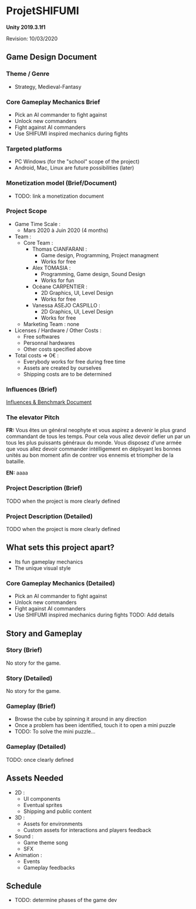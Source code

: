 # ProjetSHIFUMI
__Unity 2019.3.1f1__

Revision: 10/03/2020

## Game Design Document

### Theme / Genre
- Strategy, Medieval-Fantasy

### Core Gameplay Mechanics Brief
- Pick an AI commander to fight against
- Unlock new commanders
- Fight against AI commanders 
- Use SHIFUMI inspired mechanics during fights

### Targeted platforms
- PC Windows (for the "school" scope of the project)
- Android, Mac, Linux are future possibilities (later)

### Monetization model (Brief/Document)
- TODO: link a monetization document

### Project Scope
- Game Time Scale :
  - Mars 2020 à Juin 2020 (4 months)
- Team :
  - Core Team : 
    - Thomas CIANFARANI : 
      - Game design, Programming, Project managment
      - Works for free
    - Alex TOMASIA : 
      - Programming, Game design, Sound Design
      - Works for fun
    - Océane CARPENTIER : 
      - 2D Graphics, UI, Level Design
      - Works for free
    - Vanessa ASEJO CASPILLO : 
      - 2D Graphics, UI, Level Design
      - Works for free
  - Marketing Team : none
- Licenses / Hardware / Other Costs :
  - Free softwares
  - Personnal hardwares
  - Other costs specified above
- Total costs => 0€ : 
  - Everybody works for free during free time
  - Assets are created by ourselves
  - Shipping costs are to be determined

### Influences (Brief)
[Influences & Benchmark Document](https://docs.google.com/document/d/1-crH3qDEdT_eW-AlxJtIj2H0OhJSgdSDaQBnwu1a2KQ/edit?usp=sharing)

### The elevator Pitch
__FR:__ Vous êtes un général neophyte et vous aspirez a devenir le plus grand commandant de tous les temps. Pour cela vous allez devoir 
defier un par un tous les plus puissants généraux du monde. Vous disposez d'une armée que vous allez devoir commander intélligement en déployant les bonnes unités au bon moment afin de contrer vos ennemis et triompher de la bataille.

__EN:__ aaaa

### Project Description (Brief)
TODO when the project is more clearly defined

### Project Description (Detailed)
TODO when the project is more clearly defined

## What sets this project apart?
- Its fun gameplay mechanics
- The unique visual style

### Core Gameplay Mechanics (Detailed)
- Pick an AI commander to fight against
- Unlock new commanders
- Fight against AI commanders 
- Use SHIFUMI inspired mechanics during fights
TODO: Add details

## Story and Gameplay

### Story (Brief)
No story for the game.

### Story (Detailed)
No story for the game.

### Gameplay (Brief)
- Browse the cube by spinning it around in any direction
- Once a problem has been identified, touch it to open a mini puzzle
- TODO: To solve the mini puzzle...

### Gameplay (Detailed)
TODO: once clearly defined

## Assets Needed
- 2D : 
  - UI components
  - Eventual sprites
  - Shipping and public content
- 3D : 
  - Assets for environments
  - Custom assets for interactions and players feedback
- Sound :
  - Game theme song
  - SFX
- Animation : 
  - Events
  - Gameplay feedbacks

## Schedule
- TODO: determine phases of the game dev
